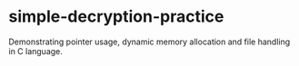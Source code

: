 # simple-decryption-practice
Demonstrating pointer usage, dynamic memory allocation and file handling in C language.
